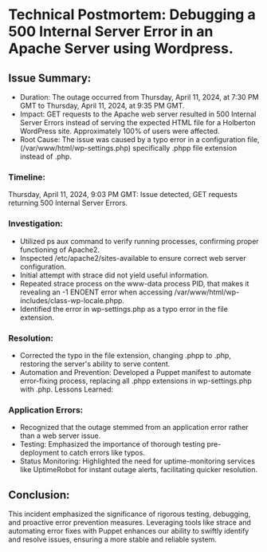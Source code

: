 # Technical Postmortem: Debugging a 500 Internal Server Error in an Apache Server using Wordpress.

## Issue Summary:

- Duration: The outage occurred from Thursday, April 11, 2024, at 7:30 PM GMT to Thursday, April 11, 2024, at 9:35 PM GMT.
- Impact: GET requests to the Apache web server resulted in 500 Internal Server Errors instead of serving the expected HTML file for a Holberton WordPress site. Approximately 100% of users were affected.
- Root Cause: The issue was caused by a typo error in a configuration file,(/var/www/html/wp-settings.php) specifically .phpp file extension instead of .php.

### Timeline:
Thursday, April 11, 2024, 9:03 PM GMT: Issue detected, GET requests returning 500 Internal Server Errors.

### Investigation:
- Utilized ps aux command to verify running processes, confirming proper functioning of Apache2.
- Inspected /etc/apache2/sites-available to ensure correct web server configuration.
- Initial attempt with strace did not yield useful information.
- Repeated strace process on the www-data process PID, that makes it revealing an -1 ENOENT error when accessing /var/www/html/wp-includes/class-wp-locale.phpp.
- Identified the error in wp-settings.php as a typo error in the file extension.

### Resolution:
- Corrected the typo in the file extension, changing .phpp to .php, restoring the server's ability to serve content.
- Automation and Prevention: Developed a Puppet manifest to automate error-fixing process, replacing all .phpp extensions in wp-settings.php with .php.
Lessons Learned:

### Application Errors:
- Recognized that the outage stemmed from an application error rather than a web server issue.
- Testing: Emphasized the importance of thorough testing pre-deployment to catch errors like typos.
- Status Monitoring: Highlighted the need for uptime-monitoring services like UptimeRobot for instant outage alerts, facilitating quicker resolution.

## Conclusion:
This incident emphasized the significance of rigorous testing, debugging, and proactive error prevention measures. Leveraging tools like strace and automating error fixes with Puppet enhances our ability to swiftly identify and resolve issues, ensuring a more stable and reliable system.
